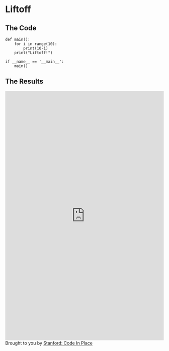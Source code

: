 # Liftoff

## The Code

```
def main():
    for i in range(10):
        print(10-i)
    print("Liftoff!")

if __name__ == '__main__':
    main()
```

## The Results

<iframe src="https://codeinplace.stanford.edu/cip3/share/i6c9QP94h4RGvpCRzkpv" width="100%" height="790px" frameBorder="0" style="border: 0;"></iframe><br>Brought to you by <a href="https://codeinplace.stanford.edu/" target="_blank">Stanford: Code In Place</a>
